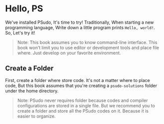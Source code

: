 # Hello, PS

We've installed PSudo, It's time to try!
Traditionally, When starting a new programming language,
Write down a little program prints `Hello, world!`.
So, Let's try it!

> Note: This book assumes you to know command-line interface.
> This book won't limit you to use editor or development tools
> and place file where. Just develop on your favorite environment.

## Create a Folder

First, create a folder where store code.
It's not a matter where to place code,
But this book assumes that you're creating a `psudo-solutions` folder under the home directory.

> Note: PSudo never requires folder because codes and compiler configurations are stored in a single file.
> But we recommend you to create a folder and store all the PSudo codes on it. Because it is easier to organize.
